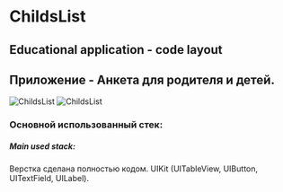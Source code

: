 # ChildsList
## Educational application - code layout
## Приложение - Анкета для родителя и детей.
![ChildsList](https://i.ibb.co/z263xfv/2022-02-24-23-21-34.png "ChildsList")
![ChildsList](https://i.ibb.co/r7K6cq8/2022-02-24-23-21-51.png "ChildsList")

### Основной использованный стек:
##### Main used stack:
Верстка сделана полностью кодом.
UIKit (UITableView, UIButton, UITextField, UILabel).

